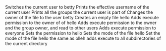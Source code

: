 Switches the current user to betty
Prints the effective username of the current user
Prints all the groups the current user is part of
Changes the owner of the file to the user betty
Creates an empty file hello
Adds execute permission to the owner of of hello 
Adds execute permission to the owner and the group owner, and read to other users
Adds execute permission to everyone
Sets the permission to hello
Sets the mode of the file hello
Set the mode of the file hello the same as olleh
adds execute to all subdirectories of the current directory
 
